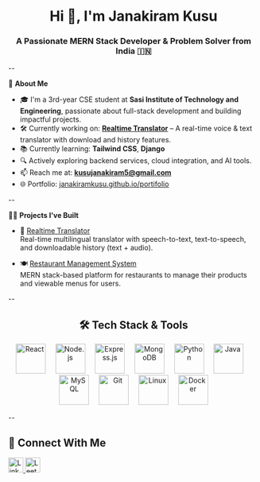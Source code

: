 <h1 align="center">Hi 👋, I'm Janakiram Kusu</h1>
<h3 align="center">A Passionate MERN Stack Developer & Problem Solver from India 🇮🇳</h3>

--

🌟 **About Me**

- 🎓 I'm a 3rd-year CSE student at **Sasi Institute of Technology and Engineering**, passionate about full-stack development and building impactful projects.
- 🛠️ Currently working on: [**Realtime Translator**](https://github.com/janakiramkusu/Anuvadham.git) – A real-time voice & text translator with download and history features.
- 📚 Currently learning: **Tailwind CSS**, **Django**
- 🔍 Actively exploring backend services, cloud integration, and AI tools.
- 📫 Reach me at: **kusujanakiram5@gmail.com**
- 🌐 Portfolio: [janakiramkusu.github.io/portifolio](https://janakiramkusu.github.io/portifolio/)

--

🧑‍💻 **Projects I've Built** 

- 🔁 [Realtime Translator](https://github.com/kusujanakiram/Realtime-Translation)  
  Real-time multilingual translator with speech-to-text, text-to-speech, and downloadable history (text + audio).
  
- 🍽️ [Restaurant Management System](https://github.com/kusujanakiram/Restaurant-Management)  
  MERN stack-based platform for restaurants to manage their products and viewable menus for users.

--

<h2 align="center">🛠️ Tech Stack & Tools</h2>

<p align="center">
  <img src="https://cdn.jsdelivr.net/gh/devicons/devicon/icons/react/react-original.svg" height="60" alt="React" />
  &nbsp;&nbsp;&nbsp;
  <img src="https://cdn.jsdelivr.net/gh/devicons/devicon/icons/nodejs/nodejs-original.svg" height="60" alt="Node.js" />
  &nbsp;&nbsp;&nbsp;
  <img src="https://cdn.jsdelivr.net/gh/devicons/devicon/icons/express/express-original.svg" height="60" alt="Express.js" />
  &nbsp;&nbsp;&nbsp;
  <img src="https://cdn.jsdelivr.net/gh/devicons/devicon/icons/mongodb/mongodb-original.svg" height="60" alt="MongoDB" />
  &nbsp;&nbsp;&nbsp;
  <img src="https://cdn.jsdelivr.net/gh/devicons/devicon/icons/python/python-original.svg" height="60" alt="Python" />
  &nbsp;&nbsp;&nbsp;
  <img src="https://cdn.jsdelivr.net/gh/devicons/devicon/icons/java/java-original.svg" height="60" alt="Java" />
  &nbsp;&nbsp;&nbsp;
  <img src="https://cdn.jsdelivr.net/gh/devicons/devicon/icons/mysql/mysql-original.svg" height="60" alt="MySQL" />
  &nbsp;&nbsp;&nbsp;
  <img src="https://cdn.jsdelivr.net/gh/devicons/devicon/icons/git/git-original.svg" height="60" alt="Git" />
  &nbsp;&nbsp;&nbsp;
  <img src="https://cdn.jsdelivr.net/gh/devicons/devicon/icons/linux/linux-original.svg" height="60" alt="Linux" />
  &nbsp;&nbsp;&nbsp;
  <img src="https://cdn.jsdelivr.net/gh/devicons/devicon/icons/docker/docker-original.svg" height="60" alt="Docker" />
</p>

--


## 📱 Connect With Me

<p align="left">
  <a href="https://linkedin.com/in/janakiramkusu" target="_blank">
    <img src="https://cdn.jsdelivr.net/gh/devicons/devicon/icons/linkedin/linkedin-original.svg" height="30" alt="LinkedIn" />
  </a>
  <a href="https://www.leetcode.com/kusujanakiram" target="_blank">
    <img src="https://upload.wikimedia.org/wikipedia/commons/1/19/LeetCode_logo_black.png" height="30" alt="LeetCode" />
  </a>
</p>

